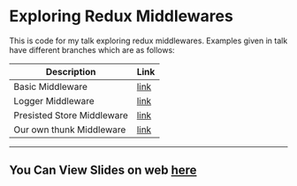 # Exploring Redux Middlewares

This is code for my talk exploring redux middlewares. Examples given in talk have different branches which are as follows: 

Description | Link  
--- | --- 
Basic Middleware | [link](https://github.com/manjots1607/explore-redux-middleware/tree/basic-middleware-setup)
Logger Middleware | [link](https://github.com/manjots1607/explore-redux-middleware/tree/logger-middleware)
Presisted Store Middleware | [link](https://github.com/manjots1607/explore-redux-middleware/tree/presisted-store)
Our own thunk Middleware | [link](https://github.com/manjots1607/explore-redux-middleware/tree/redux-thunk)


-------

## You Can View Slides on web [here](https://www.canva.com/design/DAEwMgkfrcc/iDzHHDIjJN2vcjk0gAvuiA/view?utm_content=DAEwMgkfrcc&utm_campaign=designshare&utm_medium=link&utm_source=publish)
